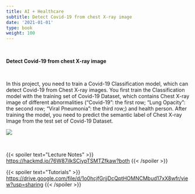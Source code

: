 ```yaml
---
title: AI + Healthcare
subtitle: Detect Covid-19 from chest X-ray image
date: '2021-01-01'
type: book
weight: 100
---
```


<br>

**Detect Covid-19 from chest X-ray image**

<br>

In this project, you need to train a Covid-19 Classification model, which can detect Covid-19 from Chest X-ray images. 
You first train the Classification model with the training set of Covid-19 Dataset, which contains Chest X-ray image of 
different abnormalities (“Covid-19”: the first row; “Lung Opacity”: the second row; “Viral Pneumonia”: the third row;) 
and health person. After training the model, you need to predict the semantic label of Chest X-ray Image from the test 
set of Covid-19 Dataset.

![](https://i.imgur.com/CfOtalI.png)

<br>

{{< spoiler text="Lecture Notes" >}}
    https://hackmd.io/76W87ilkSCiypTSMTZfkaw?both
{{< /spoiler >}}

{{< spoiler text="Tutorials" >}}
    https://drive.google.com/file/d/1o0hcjfGrjjDcQptHOMNCMbud17xX8wfr/view?usp=sharing
{{< /spoiler >}}
